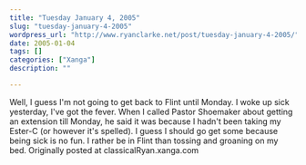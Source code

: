 ```yaml
---
title: "Tuesday January 4, 2005"
slug: "tuesday-january-4-2005"
wordpress_url: "http://www.ryanclarke.net/post/tuesday-january-4-2005/"
date: 2005-01-04
tags: []
categories: ["Xanga"]
description: ""

---
```


Well, I guess I'm not going to get back to Flint until Monday. I woke up sick yesterday, I've got the fever. When I called Pastor Shoemaker about getting an extension till Monday, he said it was because I hadn't been taking my Ester-C (or however it's spelled). I guess I should go get some because being sick is no fun. I rather be in Flint than tossing and groaning on my bed.
Originally posted at classicalRyan.xanga.com
